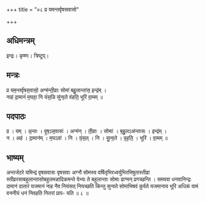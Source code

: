 +++
title = "०८ प्र यमन्तर्वृषसवासो"

+++
## अधिमन्त्रम्
इन्द्रः। कृष्णः। त्रिष्टुप्।

## मन्त्रः
प्र यम॒न्तर्वृ॑षस॒वासो॒ अग्म॑न्ती॒व्राः सोमा॑ बहु॒लान्ता॑स॒ इन्द्र॑म् ।  
नाह॑ दा॒मानं॑ म॒घवा॒ नि यं॑स॒न्नि सु॑न्व॒ते व॑हति॒ भूरि॑ वा॒मम् ॥

## पदपाठः
प्र । यम् । अ॒न्तः । वृ॒ष॒ऽस॒वासः॑ । अग्म॑न् । ती॒व्राः । सोमाः॑ । ब॒हु॒लऽअ॑न्तासः । इन्द्र॑म् ।  
न । अह॑ । दा॒मान॑म् । म॒घऽवा॑ । नि । यं॒स॒त् । नि । सु॒न्व॒ते । व॒ह॒ति॒ । भूरि॑ । वा॒मम् ॥

## भाष्यम्
अन्तर्जठरे यमिन्द्रं वृषसवासः वृषसवाः अग्नौ सोमस्य वर्षितृभिरध्वर्युभिरभिषुतास्तीव्रा स्तीव्ररसाबहुलान्तासोबहुलमन्नादिकमन्ते येभ्यः ते बहुलान्ताः सोमाः प्राग्मन् प्रगच्छन्ति । समववा धनवानिन्द्रः दामानं दातारं यजमानं नाह नैव नियंसत् नियच्छति किन्तु सुन्वते सोमाभिषवं कुर्वते यजमानाय भूरि अधिकं वामं वननीयं धनं निवहति नितरां प्राप- यति ॥ ८ ॥